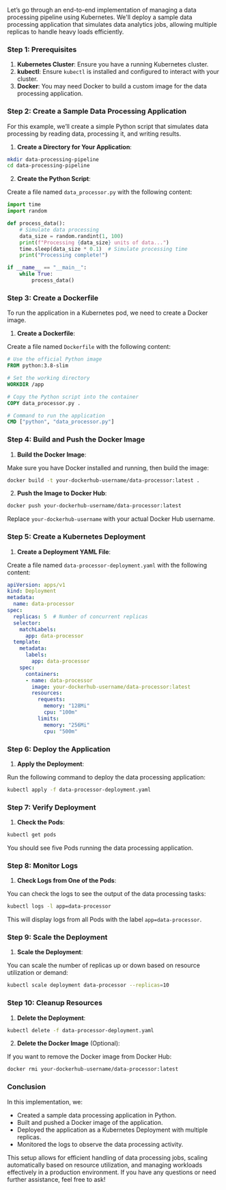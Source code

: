 Let’s go through an end-to-end implementation of managing a data processing pipeline using Kubernetes. We'll deploy a sample data processing application that simulates data analytics jobs, allowing multiple replicas to handle heavy loads efficiently.

### Step 1: Prerequisites

1. **Kubernetes Cluster**: Ensure you have a running Kubernetes cluster.
2. **kubectl**: Ensure `kubectl` is installed and configured to interact with your cluster.
3. **Docker**: You may need Docker to build a custom image for the data processing application.

### Step 2: Create a Sample Data Processing Application

For this example, we’ll create a simple Python script that simulates data processing by reading data, processing it, and writing results.

1. **Create a Directory for Your Application**:

```bash
mkdir data-processing-pipeline
cd data-processing-pipeline
```

2. **Create the Python Script**:

Create a file named `data_processor.py` with the following content:

```python
import time
import random

def process_data():
    # Simulate data processing
    data_size = random.randint(1, 100)
    print(f"Processing {data_size} units of data...")
    time.sleep(data_size * 0.1)  # Simulate processing time
    print("Processing complete!")

if __name__ == "__main__":
    while True:
        process_data()
```

### Step 3: Create a Dockerfile

To run the application in a Kubernetes pod, we need to create a Docker image.

1. **Create a Dockerfile**:

Create a file named `Dockerfile` with the following content:

```dockerfile
# Use the official Python image
FROM python:3.8-slim

# Set the working directory
WORKDIR /app

# Copy the Python script into the container
COPY data_processor.py .

# Command to run the application
CMD ["python", "data_processor.py"]
```

### Step 4: Build and Push the Docker Image

1. **Build the Docker Image**:

Make sure you have Docker installed and running, then build the image:

```bash
docker build -t your-dockerhub-username/data-processor:latest .
```

2. **Push the Image to Docker Hub**:

```bash
docker push your-dockerhub-username/data-processor:latest
```

Replace `your-dockerhub-username` with your actual Docker Hub username.

### Step 5: Create a Kubernetes Deployment

1. **Create a Deployment YAML File**:

Create a file named `data-processor-deployment.yaml` with the following content:

```yaml
apiVersion: apps/v1
kind: Deployment
metadata:
  name: data-processor
spec:
  replicas: 5  # Number of concurrent replicas
  selector:
    matchLabels:
      app: data-processor
  template:
    metadata:
      labels:
        app: data-processor
    spec:
      containers:
      - name: data-processor
        image: your-dockerhub-username/data-processor:latest
        resources:
          requests:
            memory: "128Mi"
            cpu: "100m"
          limits:
            memory: "256Mi"
            cpu: "500m"
```

### Step 6: Deploy the Application

1. **Apply the Deployment**:

Run the following command to deploy the data processing application:

```bash
kubectl apply -f data-processor-deployment.yaml
```

### Step 7: Verify Deployment

1. **Check the Pods**:

```bash
kubectl get pods
```

You should see five Pods running the data processing application.

### Step 8: Monitor Logs

1. **Check Logs from One of the Pods**:

You can check the logs to see the output of the data processing tasks:

```bash
kubectl logs -l app=data-processor
```

This will display logs from all Pods with the label `app=data-processor`.

### Step 9: Scale the Deployment

1. **Scale the Deployment**:

You can scale the number of replicas up or down based on resource utilization or demand:

```bash
kubectl scale deployment data-processor --replicas=10
```

### Step 10: Cleanup Resources

1. **Delete the Deployment**:

```bash
kubectl delete -f data-processor-deployment.yaml
```

2. **Delete the Docker Image** (Optional):

If you want to remove the Docker image from Docker Hub:

```bash
docker rmi your-dockerhub-username/data-processor:latest
```

### Conclusion

In this implementation, we:
- Created a sample data processing application in Python.
- Built and pushed a Docker image of the application.
- Deployed the application as a Kubernetes Deployment with multiple replicas.
- Monitored the logs to observe the data processing activity.

This setup allows for efficient handling of data processing jobs, scaling automatically based on resource utilization, and managing workloads effectively in a production environment. If you have any questions or need further assistance, feel free to ask!
